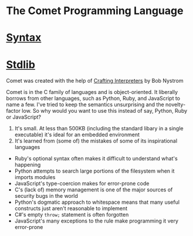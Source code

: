 # The Comet Programming Language

# [Syntax](syntax/index.md)
# [Stdlib](stdlib/index.md)

Comet was created with the help of [Crafting Interpreters](https://www.craftinginterpreters.com) by Bob Nystrom

Comet is in the C family of languages and is object-oriented.  It liberally borrows from other languages, such as Python, Ruby, and JavaScript to name a few.  I've tried to keep the semantics unsurprising and the novelty-factor low.  So why would you want to use this instead of say, Python, Ruby or JavaScript?

1. It's small. At less than 500KB (including the standard libary in a single executable) it's ideal for an embedded environment
2. It's learned from (some of) the mistakes of some of its inspirational languages
  - Ruby's optional syntax often makes it difficult to understand what's happening
  - Python attempts to search large portions of the filesystem when it imports modules
  - JavaScript's type-coercion makes for error-prone code
  - C's (lack of) memory management is one of the major sources of security bugs in the world
  - Python's dogmatic approach to whitespace means that many useful constructs just aren't reasonable to implement
  - C#'s empty `throw;` statement is often forgotten
  - JavaScript's many exceptions to the rule make programming it very error-prone